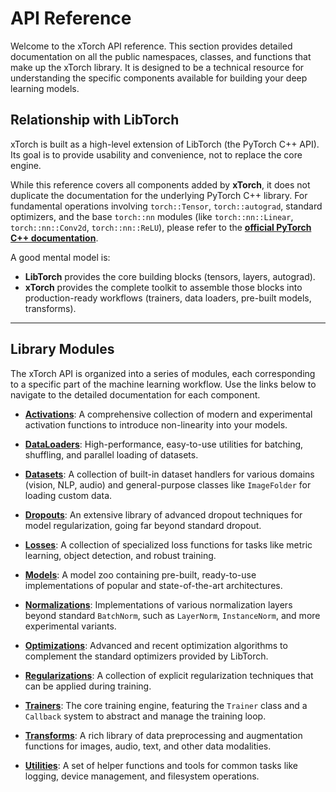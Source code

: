 # API Reference

Welcome to the xTorch API reference. This section provides detailed documentation on all the public namespaces, classes, and functions that make up the xTorch library. It is designed to be a technical resource for understanding the specific components available for building your deep learning models.

## Relationship with LibTorch

xTorch is built as a high-level extension of LibTorch (the PyTorch C++ API). Its goal is to provide usability and convenience, not to replace the core engine.

While this reference covers all components added by **xTorch**, it does not duplicate the documentation for the underlying PyTorch C++ library. For fundamental operations involving `torch::Tensor`, `torch::autograd`, standard optimizers, and the base `torch::nn` modules (like `torch::nn::Linear`, `torch::nn::Conv2d`, `torch::nn::ReLU`), please refer to the **[official PyTorch C++ documentation](https://pytorch.org/cppdocs/)**.

A good mental model is:
- **LibTorch** provides the core building blocks (tensors, layers, autograd).
- **xTorch** provides the complete toolkit to assemble those blocks into production-ready workflows (trainers, data loaders, pre-built models, transforms).

---

## Library Modules

The xTorch API is organized into a series of modules, each corresponding to a specific part of the machine learning workflow. Use the links below to navigate to the detailed documentation for each component.

-   **[Activations](activations.md)**: A comprehensive collection of modern and experimental activation functions to introduce non-linearity into your models.

-   **[DataLoaders](dataloaders.md)**: High-performance, easy-to-use utilities for batching, shuffling, and parallel loading of datasets.

-   **[Datasets](datasets/index.md)**: A collection of built-in dataset handlers for various domains (vision, NLP, audio) and general-purpose classes like `ImageFolder` for loading custom data.

-   **[Dropouts](dropouts.md)**: An extensive library of advanced dropout techniques for model regularization, going far beyond standard dropout.

-   **[Losses](losses.md)**: A collection of specialized loss functions for tasks like metric learning, object detection, and robust training.

-   **[Models](models/index.md)**: A model zoo containing pre-built, ready-to-use implementations of popular and state-of-the-art architectures.

-   **[Normalizations](normalizations.md)**: Implementations of various normalization layers beyond standard `BatchNorm`, such as `LayerNorm`, `InstanceNorm`, and more experimental variants.

-   **[Optimizations](optimizations.md)**: Advanced and recent optimization algorithms to complement the standard optimizers provided by LibTorch.

-   **[Regularizations](regularizations.md)**: A collection of explicit regularization techniques that can be applied during training.

-   **[Trainers](trainers.md)**: The core training engine, featuring the `Trainer` class and a `Callback` system to abstract and manage the training loop.

-   **[Transforms](transforms/index.md)**: A rich library of data preprocessing and augmentation functions for images, audio, text, and other data modalities.

-   **[Utilities](utils.md)**: A set of helper functions and tools for common tasks like logging, device management, and filesystem operations.
